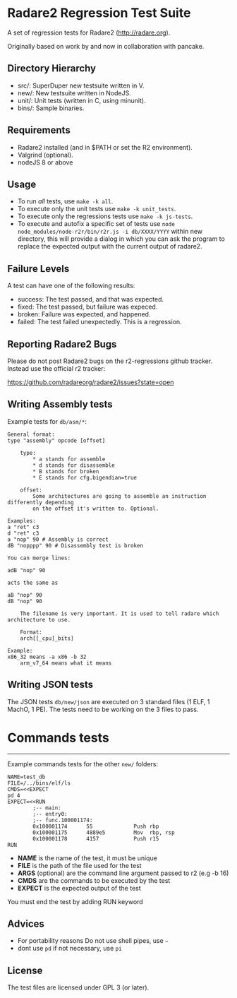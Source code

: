 Radare2 Regression Test Suite
=============================

A set of regression tests for Radare2 (http://radare.org).

Originally based on work by and now in collaboration with pancake.

Directory Hierarchy
-------------------

 * src/:         SuperDuper new testsuite written in V.
 * new/:         New testsuite written in NodeJS.
 * unit/:        Unit tests (written in C, using minunit).
 * bins/:        Sample binaries.

Requirements
------------

 * Radare2 installed (and in $PATH or set the R2 environment).
 * Valgrind (optional).
 * nodeJS 8 or above

Usage
-----

 * To run *all* tests, use `make -k all`.
 * To execute only the unit tests use `make -k unit_tests`.
 * To execute only the regressions tests use `make -k js-tests`.
 * To execute and autofix a specific set of tests use `node node_modules/node-r2r/bin/r2r.js -i db/XXXX/YYYY` within new directory, this will provide a dialog in which you can ask the program to replace the expected output with the current output of radare2.

Failure Levels
--------------

A test can have one of the following results:
* success: The test passed, and that was expected.
* fixed: The test passed, but failure was expeced.
* broken: Failure was expected, and happened.
* failed: The test failed unexpectedly. This is a regression.

Reporting Radare2 Bugs
----------------------

Please do not post Radare2 bugs on the r2-regressions github tracker. Instead
use the official r2 tracker:

https://github.com/radareorg/radare2/issues?state=open

Writing Assembly tests
----------------------

Example tests for `db/asm/*`:

	General format:
	type "assembly" opcode [offset]

		type:
			* a stands for assemble
			* d stands for disassemble
			* B stands for broken
			* E stands for cfg.bigendian=true

		offset:
			Some architectures are going to assemble an instruction differently depending
			on the offset it's written to. Optional.

	Examples:
	a "ret" c3
	d "ret" c3
	a "nop" 90 # Assembly is correct
	dB "nopppp" 90 # Disassembly test is broken

	You can merge lines:

	adB "nop" 90

	acts the same as

	aB "nop" 90
	dB "nop" 90

        The filename is very important. It is used to tell radare which architecture to use.

        Format:
        arch[[_cpu]_bits]

	Example:
	x86_32 means -a x86 -b 32
        arm_v7_64 means what it means


Writing JSON tests
----------

The JSON tests `db/new/json` are executed on 3 standard files (1 ELF, 1 MachO, 1 PE). The tests need to be working on the 3 files to pass.

# Commands tests
----------------

Example commands tests for the other `new/` folders:

	NAME=test_db
	FILE=/../bins/elf/ls
	CMDS=<<EXPECT
	pd 4
	EXPECT=<<RUN
            ;-- main:
            ;-- entry0:
            ;-- func.100001174:
            0x100001174      55             Push rbp
            0x100001175      4889e5         Mov  rbp, rsp
            0x100001178      4157           Push r15
	RUN

* **NAME** is the name of the test, it must be unique
* **FILE** is the path of the file used for the test
* **ARGS** (optional) are the command line argument passed to r2 (e.g -b 16)
* **CMDS** are the commands to be executed by the test
* **EXPECT** is the expected output of the test

You must end the test by adding RUN keyword

Advices
-------

* For portability reasons Do not use shell pipes, use `~`
* dont use `pd` if not necessary, use `pi`

License
-------

The test files are licensed under GPL 3 (or later).
